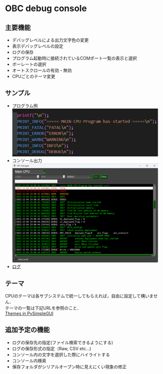 # OBC debug console

## 主要機能
- デバッグレベルによる出力文字色の変更
- 表示デバッグレベルの設定
- ログの保存
- プログラム起動時に接続されているCOMポート一覧の表示と選択
- ボーレートの選択
- オートスクロールの有効・無効
- CPUごとのテーマ変更

## サンプル
- プログラム例  
![プログラム例](https://github.com/e-kagaku-satellite-project/obc-debug-console/blob/main/sample/program.png)
- コンソール出力  
![コンソール出力](https://github.com/e-kagaku-satellite-project/obc-debug-console/blob/main/sample/console.png)
- [ログ](https://github.com/e-kagaku-satellite-project/obc-debug-console/blob/main/sample/log_sample.csv)

## テーマ
CPUのテーマは各サブシステムで統一してもらえれば，自由に設定して構いません．  
テーマの一覧は下記URLを参照のこと．  
[Themes in PySimpleGUI](https://www.geeksforgeeks.org/themes-in-pysimplegui/)
## 追加予定の機能
- ログの保存先の指定(ファイル検索できるようにする)
- ログの保存形式の指定（Raw, CSV etc...)
- コンソール内の文字を選択した際にハイライトする
- コンソール内検索
- 保存フォルダがシリアルオープン時に見えにくい現象の修正
